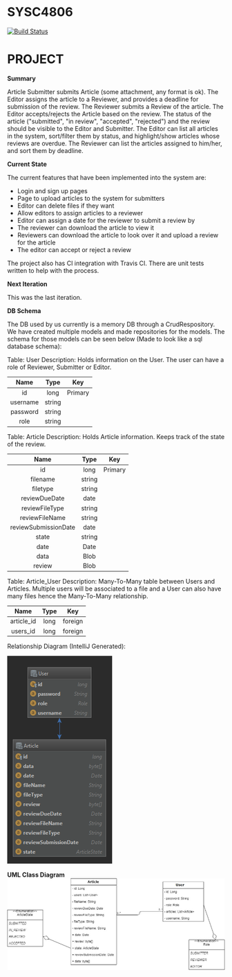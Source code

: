 # SYSC4806
[![Build Status](https://travis-ci.org/DanGravel/SYSC4806.svg?branch=master)](https://travis-ci.org/DanGravel/SYSC4806)
# PROJECT
**Summary**

Article Submitter submits Article (some attachment, any format is ok). The Editor assigns the article to a Reviewer, and provides a deadline for submission of the review. The Reviewer submits a Review of the article. The Editor accepts/rejects the Article based on the review. The status of the article ("submitted", "in review", "accepted", "rejected") and the review should be visible to the Editor and Submitter. The Editor can list all articles in the system, sort/filter them by status, and highlight/show articles whose reviews are overdue. The Reviewer can list the articles assigned to him/her, and sort them by deadline.

**Current State**

The current features that have been implemented into the system are:
- Login and sign up pages
- Page to upload articles to the system for submitters
- Editor can delete files if they want
- Allow editors to assign articles to a reviewer
- Editor can assign a date for the reviewer to submit a review by
- The reviewer can download the article to view it
- Reviewers can download the article to look over it and upload a review for the article
- The editor can accept or reject a review

The project also has CI integration with Travis CI. There are unit tests written to help with the process.

**Next Iteration**

This was the last iteration. 

**DB Schema**

The DB used by us currently is a memory DB through a CrudRespository. We have created multiple models and made repositories for the models. 
The schema for those models can be seen below (Made to look like a sql database schema):

Table: User
Description: Holds information on the User. The user can have a role of Reviewer, Submitter or Editor.

| Name      | Type    | Key      |
|:---------:|:-------:|:--------:|
| id        | long    | Primary  |
| username  | string  |          |
| password  | string  |          |
| role      | string  |          |
 
Table: Article
Description: Holds Article information. Keeps track of the state of the review.

| Name                 | Type    | Key      |
|:--------------------:|:-------:|:--------:|
| id                   | long    | Primary  |
| filename             | string  |          |
| filetype             | string  |          |
| reviewDueDate        | date    |          |
| reviewFileType       | string  |          |
| reviewFileName       | string  |          |
| reviewSubmissionDate | date    |          |
| state                | string  |          |   
| date                 | Date    |          |   
| data                 | Blob    |          |
| review               | Blob    |          |

Table: Article_User
Description: Many-To-Many table between Users and Articles. Multiple users will be associated to a file and a User can also have many files hence the Many-To-Many relationship.

| Name        | Type    | Key      |
|:-----------:|:-------:|:--------:|
| article_id  | long    | foreign  |
| users_id    | long    | foreign  |

Relationship Diagram (IntelliJ Generated):

![](Project/UML%20Images/DBDiagram.PNG)

**UML Class Diagram**
![](Project/UML%20Images/ClassDiagram.jpg)
